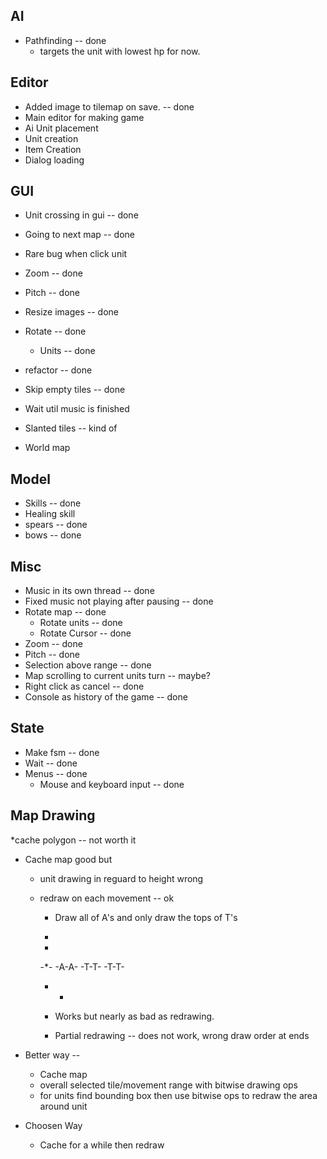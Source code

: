 AI
--
* Pathfinding -- done 
  * targets the unit with lowest hp for now.


Editor
-----
* Added image to tilemap on save. -- done
* Main editor for making game
* Ai Unit placement
* Unit creation
* Item Creation
* Dialog loading

GUI
---
* Unit crossing in gui -- done
* Going to next map    -- done 
* Rare bug when click unit
* Zoom  -- done
* Pitch -- done
* Resize images -- done
* Rotate   -- done 
  * Units  -- done
* refactor -- done
* Skip empty tiles -- done
* Wait util music is finished
* Slanted tiles -- kind of 

* World map

Model 
-----
* Skills -- done
* Healing skill 
* spears -- done
* bows   -- done

Misc
----
* Music in its own thread -- done
* Fixed music not playing after pausing -- done
* Rotate map -- done 
	* Rotate units  -- done
	* Rotate Cursor -- done
* Zoom  -- done
* Pitch -- done
* Selection above range -- done
* Map scrolling to current units turn --  maybe?
* Right click as cancel -- done
* Console as history of the game -- done

State
-----
* Make fsm -- done
* Wait     -- done
* Menus    -- done 
	* Mouse and keyboard input -- done


Map Drawing
-----------

*cache polygon -- not worth it
* Cache map good but  
	* unit drawing in reguard to height wrong 
	* redraw on each movement -- ok
		
		* Draw all of A's  and only draw the tops of T's
	 
		*    
		-
	   -*-
	  -A-A-
	 -T-T-
      -T-T-
       - -
       * Works but nearly as bad as redrawing.
       
       * Partial redrawing -- does not work, wrong draw order at ends  

* Better way -- 
	* Cache map 
	* overall selected tile/movement range with bitwise drawing ops 
	* for units find bounding box then use bitwise ops to redraw the area around unit

* Choosen Way
	* Cache for a while then redraw


